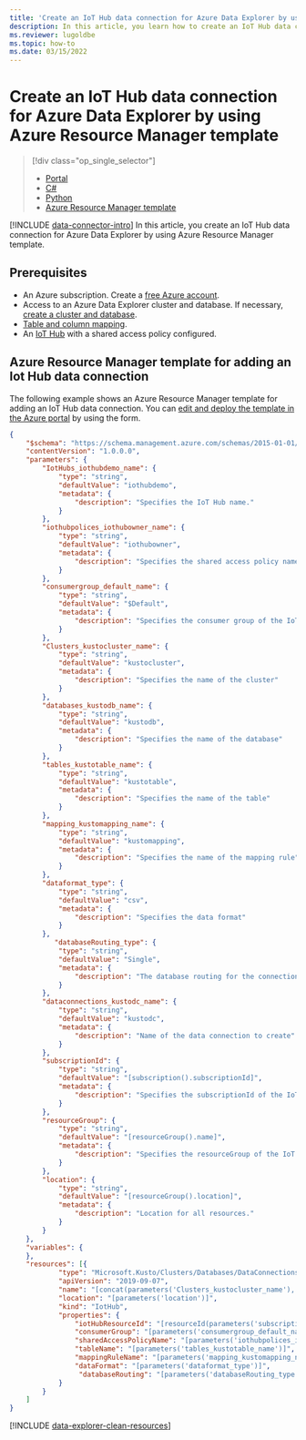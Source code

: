 ```yaml
---
title: 'Create an IoT Hub data connection for Azure Data Explorer by using Azure Resource Manager template'
description: In this article, you learn how to create an IoT Hub data connection for Azure Data Explorer by using Azure Resource Manager template.
ms.reviewer: lugoldbe
ms.topic: how-to
ms.date: 03/15/2022
---
```


# Create an IoT Hub data connection for Azure Data Explorer by using Azure Resource Manager template

> [!div class="op_single_selector"]
> * [Portal](ingest-data-iot-hub.md)
> * [C#](data-connection-iot-hub-csharp.md)
> * [Python](data-connection-iot-hub-python.md)
> * [Azure Resource Manager template](data-connection-iot-hub-resource-manager.md)

[!INCLUDE [data-connector-intro](includes/data-connector-intro.md)]
In this article, you create an IoT Hub data connection for Azure Data Explorer by using Azure Resource Manager template.

## Prerequisites

* An Azure subscription. Create a [free Azure account](https://azure.microsoft.com/free/).
* Access to an Azure Data Explorer cluster and database. If necessary, [create a cluster and database](create-cluster-database-portal.md).
* [Table and column mapping](ingest-data-iot-hub.md#create-a-target-table-in-azure-data-explorer).
* An [IoT Hub](ingest-data-iot-hub.md#create-an-iot-hub) with a shared access policy configured.

## Azure Resource Manager template for adding an Iot Hub data connection

The following example shows an Azure Resource Manager template for adding an IoT Hub data connection.  You can [edit and deploy the template in the Azure portal](/azure/azure-resource-manager/resource-manager-quickstart-create-templates-use-the-portal#edit-and-deploy-the-template) by using the form.

```json
{
    "$schema": "https://schema.management.azure.com/schemas/2015-01-01/deploymentTemplate.json#",
    "contentVersion": "1.0.0.0",
    "parameters": {
        "IotHubs_iothubdemo_name": {
            "type": "string",
            "defaultValue": "iothubdemo",
            "metadata": {
                "description": "Specifies the IoT Hub name."
            }
        },
        "iothubpolices_iothubowner_name": {
            "type": "string",
            "defaultValue": "iothubowner",
            "metadata": {
                "description": "Specifies the shared access policy name."
            }
        },
        "consumergroup_default_name": {
            "type": "string",
            "defaultValue": "$Default",
            "metadata": {
                "description": "Specifies the consumer group of the IoT Hub."
            }
        },
        "Clusters_kustocluster_name": {
            "type": "string",
            "defaultValue": "kustocluster",
            "metadata": {
                "description": "Specifies the name of the cluster"
            }
        },
        "databases_kustodb_name": {
            "type": "string",
            "defaultValue": "kustodb",
            "metadata": {
                "description": "Specifies the name of the database"
            }
        },
        "tables_kustotable_name": {
            "type": "string",
            "defaultValue": "kustotable",
            "metadata": {
                "description": "Specifies the name of the table"
            }
        },
        "mapping_kustomapping_name": {
            "type": "string",
            "defaultValue": "kustomapping",
            "metadata": {
                "description": "Specifies the name of the mapping rule"
            }
        },
        "dataformat_type": {
            "type": "string",
            "defaultValue": "csv",
            "metadata": {
                "description": "Specifies the data format"
            }
        },
           "databaseRouting_type": {
            "type": "string",
            "defaultValue": "Single",
            "metadata": {
                "description": "The database routing for the connection. If you set the value to **Single**, the data connection will be routed to a single database in the cluster as specified in the *databaseName* setting. If you set the value to **Multi**, you can override the default target database using the *Database* EventData property."
            }
        },
        "dataconnections_kustodc_name": {
            "type": "string",
            "defaultValue": "kustodc",
            "metadata": {
                "description": "Name of the data connection to create"
            }
        },
        "subscriptionId": {
            "type": "string",
            "defaultValue": "[subscription().subscriptionId]",
            "metadata": {
                "description": "Specifies the subscriptionId of the IoT Hub"
            }
        },
        "resourceGroup": {
            "type": "string",
            "defaultValue": "[resourceGroup().name]",
            "metadata": {
                "description": "Specifies the resourceGroup of the IoT Hub"
            }
        },
        "location": {
            "type": "string",
            "defaultValue": "[resourceGroup().location]",
            "metadata": {
                "description": "Location for all resources."
            }
        }
    },
    "variables": {
    },
    "resources": [{
            "type": "Microsoft.Kusto/Clusters/Databases/DataConnections",
            "apiVersion": "2019-09-07",
            "name": "[concat(parameters('Clusters_kustocluster_name'), '/', parameters('databases_kustodb_name'), '/', parameters('dataconnections_kustodc_name'))]",
            "location": "[parameters('location')]",
            "kind": "IotHub",
            "properties": {
                "iotHubResourceId": "[resourceId(parameters('subscriptionId'), parameters('resourceGroup'), 'Microsoft.Devices/IotHubs', parameters('IotHubs_iothubdemo_name'))]",
                "consumerGroup": "[parameters('consumergroup_default_name')]",
                "sharedAccessPolicyName": "[parameters('iothubpolices_iothubowner_name')]",
                "tableName": "[parameters('tables_kustotable_name')]",
                "mappingRuleName": "[parameters('mapping_kustomapping_name')]",
                "dataFormat": "[parameters('dataformat_type')]",
                 "databaseRouting": "[parameters('databaseRouting_type')]"
            }
        }
    ]
}
```

[!INCLUDE [data-explorer-clean-resources](includes/data-explorer-clean-resources.md)]
